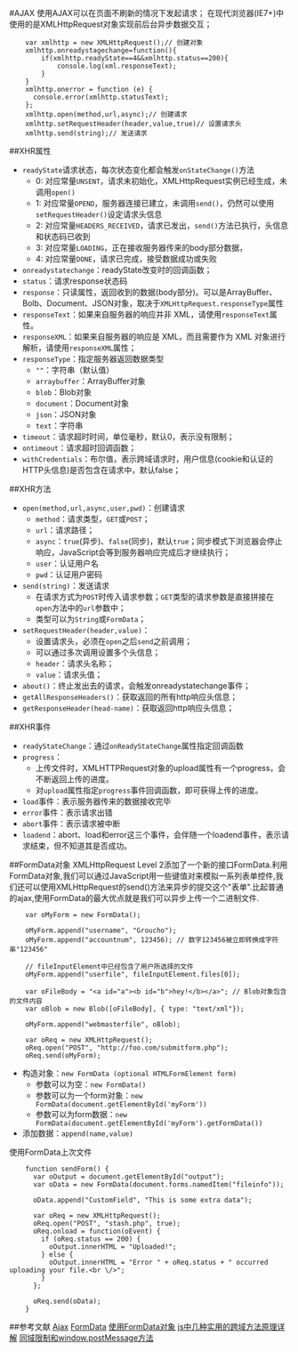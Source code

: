 #AJAX
使用AJAX可以在页面不刷新的情况下发起请求；
在现代浏览器(IE7+)中使用的是XMLHttpRequest对象实现前后台异步数据交互；

```	
	var xmlhttp = new XMLHttpRequest();// 创建对象
	xmlhttp.onreadystagechange=function(){
		if(xmlhttp.readyState==4&&xmlhttp.status==200){
			console.log(xml.responseText);
		}
	}
	xmlhttp.onerror = function (e) {
	  console.error(xmlhttp.statusText);
	};
	xmlhttp.open(method,url,async);// 创建请求
	xmlhttp.setRequestHeader(header,value,true)// 设置请求头
	xmlhttp.send(string);// 发送请求
```

##XHR属性
+ `readyState`请求状态，每次状态变化都会触发`onStateChange()`方法
	* 0: 对应常量`UNSENT`，请求未初始化，XMLHttpRequest实例已经生成，未调用`open()`
	* 1: 对应常量`OPEND`，服务器连接已建立，未调用`send()`，仍然可以使用`setRequestHeader()`设定请求头信息
	* 2: 对应常量`HEADERS_RECEIVED`，请求已发出，`send()`方法已执行，头信息和状态码已收到
	* 3: 对应常量`LOADING`，正在接收服务器传来的body部分数据，
	* 4: 对应常量`DONE`，请求已完成，接受数据成功或失败
+ `onreadystatechange`：readyState改变时的回调函数；
+ `status`：请求response状态码
+ `response`：只读属性，返回收到的数据(body部分)。可以是ArrayBuffer、Bolb、Document、JSON对象，取决于`XMLHttpRequest.responseType`属性
+ `responseText`：如果来自服务器的响应并非 XML，请使用`responseText`属性。
+ `responseXML`：如果来自服务器的响应是 XML，而且需要作为 XML 对象进行解析，请使用`responseXML`属性；
+ `responseType`：指定服务器返回数据类型
	* `""`：字符串（默认值）
	* `arraybuffer`：ArrayBuffer对象
	* `blob`：Blob对象
	* `document`：Document对象
	* `json`：JSON对象
	* `text`：字符串
+ `timeout`：请求超时时间，单位毫秒，默认0，表示没有限制；
+ `ontimeout`：请求超时回调函数；
+ `withCredentials`：布尔值，表示跨域请求时，用户信息(cookie和认证的HTTP头信息)是否包含在请求中，默认false；

##XHR方法
+ `open(method,url,async,user,pwd)`：创建请求
	* `method`：请求类型，`GET`或`POST`；
	* `url`：请求路径；
	* `async`：`true`(异步)、`false`(同步)，默认`true`；同步模式下浏览器会停止响应，JavaScript会等到服务器响应完成后才继续执行；
	* `user`：认证用户名
	* `pwd`：认证用户密码
+ `send(string)`：发送请求
	* 在请求方式为`POST`时传入请求参数；`GET`类型的请求参数是直接拼接在`open`方法中的`url`参数中；
	* 类型可以为`String`或`FormData`；
+ `setRequestHeader(header,value)`：
	* 设置请求头，必须在`open`之后`send`之前调用；
	* 可以通过多次调用设置多个头信息；
	* `header`：请求头名称；
	* `value`：请求头值；
+ `about()`：终止发出去的请求，会触发onreadystatechange事件；
+ `getAllResponseHeaders()`：获取返回的所有http响应头信息；
+ `getResponseHeader(head-name)`：获取返回http响应头信息；

##XHR事件
+ `readyStateChange`：通过`onReadyStateChange`属性指定回调函数
+ `progress`：
	* 上传文件时，XMLHTTPRequest对象的upload属性有一个progress，会不断返回上传的进度。
	* 对`upload`属性指定`progress`事件回调函数，即可获得上传的进度。
+ `load`事件：表示服务器传来的数据接收完毕
+ `error`事件：表示请求出错
+ `abort`事件：表示请求被中断
+ `loadend`：abort、load和error这三个事件，会伴随一个loadend事件，表示请求结束，但不知道其是否成功。

##FormData对象
XMLHttpRequest Level 2添加了一个新的接口FormData.利用FormData对象,我们可以通过JavaScript用一些键值对来模拟一系列表单控件,我们还可以使用XMLHttpRequest的send()方法来异步的提交这个"表单".比起普通的ajax,使用FormData的最大优点就是我们可以异步上传一个二进制文件.
```
	var oMyForm = new FormData();

	oMyForm.append("username", "Groucho");
	oMyForm.append("accountnum", 123456); // 数字123456被立即转换成字符串"123456"

	// fileInputElement中已经包含了用户所选择的文件
	oMyForm.append("userfile", fileInputElement.files[0]);

	var oFileBody = "<a id="a"><b id="b">hey!</b></a>"; // Blob对象包含的文件内容
	var oBlob = new Blob([oFileBody], { type: "text/xml"});

	oMyForm.append("webmasterfile", oBlob);

	var oReq = new XMLHttpRequest();
	oReq.open("POST", "http://foo.com/submitform.php");
	oReq.send(oMyForm);
```

+ 构造对象：`new FormData (optional HTMLFormElement form)`
	* 参数可以为空：`new FormData()`
	* 参数可以为一个form对象：`new FormData(document.getElementById('myForm'))`
	* 参数可以为form数据：`new FormData(document.getElementById('myForm').getFormData())`
+ 添加数据：`append(name,value)`

使用FormData上次文件
```	
	function sendForm() {
	  var oOutput = document.getElementById("output");
	  var oData = new FormData(document.forms.namedItem("fileinfo"));

	  oData.append("CustomField", "This is some extra data");

	  var oReq = new XMLHttpRequest();
	  oReq.open("POST", "stash.php", true);
	  oReq.onload = function(oEvent) {
	    if (oReq.status == 200) {
	      oOutput.innerHTML = "Uploaded!";
	    } else {
	      oOutput.innerHTML = "Error " + oReq.status + " occurred uploading your file.<br \/>";
	    }
	  };

	  oReq.send(oData);
	}
```


##参考文献
[Ajax](http://javascript.ruanyifeng.com/bom/ajax.html)
[FormData](https://developer.mozilla.org/zh-CN/docs/Web/API/FormData)
[使用FormData对象](https://developer.mozilla.org/zh-CN/docs/Web/Guide/Using_FormData_Objects)
[js中几种实用的跨域方法原理详解](http://www.cnblogs.com/2050/p/3191744.html)
[同域限制和window.postMessage方法](http://javascript.ruanyifeng.com/bom/windowpostmessage.html)